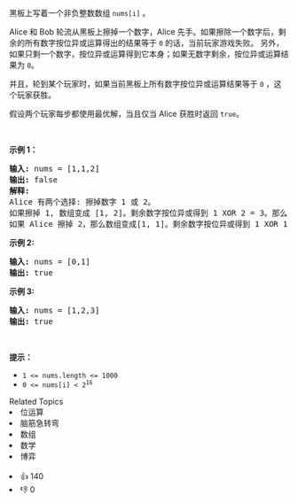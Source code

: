 <p>黑板上写着一个非负整数数组 <code>nums[i]</code> 。</p>

<p>Alice 和 Bob 轮流从黑板上擦掉一个数字，Alice 先手。如果擦除一个数字后，剩余的所有数字按位异或运算得出的结果等于 <code>0</code> 的话，当前玩家游戏失败。&nbsp;另外，如果只剩一个数字，按位异或运算得到它本身；如果无数字剩余，按位异或运算结果为&nbsp;<code>0</code>。</p>

<p>并且，轮到某个玩家时，如果当前黑板上所有数字按位异或运算结果等于 <code>0</code> ，这个玩家获胜。</p>

<p>假设两个玩家每步都使用最优解，当且仅当 Alice 获胜时返回 <code>true</code>。</p>

<p>&nbsp;</p>

<p><strong>示例 1：</strong></p>

<pre>
<strong>输入:</strong> nums = [1,1,2]
<strong>输出:</strong> false
<strong>解释:</strong> 
Alice 有两个选择: 擦掉数字 1 或 2。
如果擦掉 1, 数组变成 [1, 2]。剩余数字按位异或得到 1 XOR 2 = 3。那么 Bob 可以擦掉任意数字，因为 Alice 会成为擦掉最后一个数字的人，她总是会输。
如果 Alice 擦掉 2，那么数组变成[1, 1]。剩余数字按位异或得到 1 XOR 1 = 0。Alice 仍然会输掉游戏。
</pre>

<p><strong>示例 2:</strong></p>

<pre>
<strong>输入:</strong> nums = [0,1]
<strong>输出:</strong> true
</pre>

<p><strong>示例 3:</strong></p>

<pre>
<strong>输入:</strong> nums = [1,2,3]
<strong>输出:</strong> true
</pre>

<p>&nbsp;</p>

<p><strong>提示：</strong></p>

<ul> 
 <li><code>1 &lt;= nums.length &lt;= 1000</code></li> 
 <li><code>0 &lt;= nums[i] &lt; 2<sup>16</sup></code></li> 
</ul>

<div><div>Related Topics</div><div><li>位运算</li><li>脑筋急转弯</li><li>数组</li><li>数学</li><li>博弈</li></div></div><br><div><li>👍 140</li><li>👎 0</li></div>